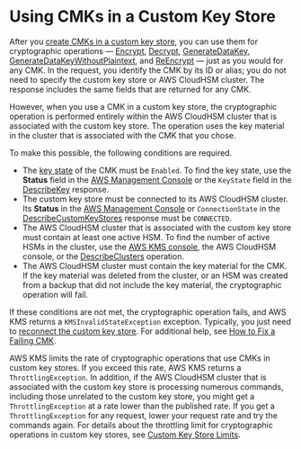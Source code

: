 # Using CMKs in a Custom Key Store<a name="use-cmk-keystore"></a>

After you [create CMKs in a custom key store](create-cmk-keystore.md), you can use them for cryptographic operations — [Encrypt](https://docs.aws.amazon.com/kms/latest/APIReference/API_Encrypt.html), [Decrypt](https://docs.aws.amazon.com/kms/latest/APIReference/API_Decrypt.html), [GenerateDataKey](https://docs.aws.amazon.com/kms/latest/APIReference/API_GenerateDataKey.html), [GenerateDataKeyWithoutPlaintext](https://docs.aws.amazon.com/kms/latest/APIReference/API_GenerateDataKeyWithoutPlaintext.html), and [ReEncrypt](https://docs.aws.amazon.com/kms/latest/APIReference/API_ReEncrypt.html) — just as you would for any CMK\. In the request, you identify the CMK by its ID or alias; you do not need to specify the custom key store or AWS CloudHSM cluster\. The response includes the same fields that are returned for any CMK\.

However, when you use a CMK in a custom key store, the cryptographic operation is performed entirely within the AWS CloudHSM cluster that is associated with the custom key store\. The operation uses the key material in the cluster that is associated with the CMK that you chose\.

To make this possible, the following conditions are required\.
+ The [key state](key-state.md) of the CMK must be `Enabled`\. To find the key state, use the **Status** field in the [AWS Management Console](view-cmk-keystore.md) or the `KeyState` field in the [DescribeKey](https://docs.aws.amazon.com/kms/latest/APIReference/API_DescribeKey.html) response\.
+ The custom key store must be connected to its AWS CloudHSM cluster\. Its **Status** in the [AWS Management Console](view-keystore.md) or `ConnectionState` in the [DescribeCustomKeyStores](https://docs.aws.amazon.com/kms/latest/APIReference/API_DescribeCustomKeyStores.html) response must be `CONNECTED`\.
+ The AWS CloudHSM cluster that is associated with the custom key store must contain at least one active HSM\. To find the number of active HSMs in the cluster, use the [AWS KMS console](view-keystore.md), the AWS CloudHSM console, or the [DescribeClusters](https://docs.aws.amazon.com/cloudhsm/latest/APIReference/API_DescribeClusters.html) operation\.
+ The AWS CloudHSM cluster must contain the key material for the CMK\. If the key material was deleted from the cluster, or an HSM was created from a backup that did not include the key material, the cryptographic operation will fail\.

If these conditions are not met, the cryptographic operation fails, and AWS KMS returns a `KMSInvalidStateException` exception\. Typically, you just need to [reconnect the custom key store](disconnect-keystore.md)\. For additional help, see [How to Fix a Failing CMK](fix-keystore.md#fix-cmk-failed)\.

AWS KMS limits the rate of cryptographic operations that use CMKs in custom key stores\. If you exceed this rate, AWS KMS returns a `ThrottlingException`\. In addition, if the AWS CloudHSM cluster that is associated with the custom key store is processing numerous commands, including those unrelated to the custom key store, you might get a `ThrottlingException` at a rate lower than the published rate\. If you get a `ThrottlingException` for any request, lower your request rate and try the commands again\. For details about the throttling limit for cryptographic operations in custom key stores, see [Custom Key Store Limits](limits.md#rps-key-stores)\.

